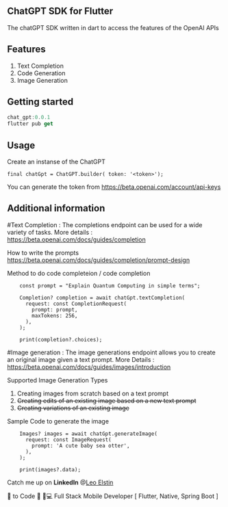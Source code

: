 ## ChatGPT SDK for Flutter
The chatGPT SDK written in dart to access the features of the OpenAI APIs
## Features
1. Text Completion
2. Code Generation
3. Image Generation

## Getting started

```dart
chat_gpt:0.0.1
flutter pub get
```

## Usage

Create an instanse of the ChatGPT

```
final chatGpt = ChatGPT.builder( token: '<token>');
```
You can generate the token from  https://beta.openai.com/account/api-keys

## Additional information

#Text Completion : The completions endpoint can be used for a wide variety of tasks.
More details : https://beta.openai.com/docs/guides/completion

How to write the prompts
https://beta.openai.com/docs/guides/completion/prompt-design

Method to do code completeion / code completion

```
    const prompt = "Explain Quantum Computing in simple terms";

    Completion? completion = await chatGpt.textCompletion(
      request: const CompletionRequest(
        prompt: prompt,
        maxTokens: 256,
      ),
    );

    print(completion?.choices);
```

#Image generation : The image generations endpoint allows you to create an original image given a text prompt.
More Details : https://beta.openai.com/docs/guides/images/introduction

Supported Image Generation Types
1. Creating images from scratch based on a text prompt
2. ~~Creating edits of an existing image based on a new text prompt~~
3. ~~Creating variations of an existing image~~

Sample Code to generate the image

```
    Images? images = await chatGpt.generateImage(
      request: const ImageRequest(
        prompt: 'A cute baby sea otter',
      ),
    );

    print(images?.data);
```

Catch me up on **LinkedIn** @[Leo Elstin](https://www.linkedin.com/in/leoelstin/ "Leo Elstin")

💙 to Code 👨 🏽‍💻  Full Stack Mobile Developer [ Flutter, Native, Spring Boot ]


